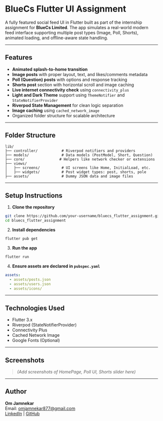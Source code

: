 # BlueCs Flutter UI Assignment

A fully featured social feed UI in Flutter built as part of the internship assignment for **BlueCs Limited**. The app simulates a real-world modern feed interface supporting multiple post types (Image, Poll, Shorts), animated loading, and offline-aware state handling.

---

##  Features

-  **Animated splash-to-home transition**
-  **Image posts** with proper layout, text, and likes/comments metadata
-  **Poll (Question) posts** with options and response tracking
-  **Shorts post** section with horizontal scroll and image caching
-  **Live internet connectivity check** using `connectivity_plus`
-  **Light and Dark Theme** support using `ThemeNotifier` and `StateNotifierProvider`
-  **Riverpod State Management** for clean logic separation
-  **Image caching** using `cached_network_image`
-  Organized folder structure for scalable architecture

---

##  Folder Structure

```
lib/
├── controller/           # Riverpod notifiers and providers
├── models/               # Data models (PostModel, Short, Question)
├── core/                # Helpers like network checker or extensions
├── views/
│   ├── screens/          # UI screens like Home, InitialLoad, etc.
│   ├── widgets/          # Post widget types: post, shorts, pole
├── assets/               # Dummy JSON data and image files
```

---

##  Setup Instructions

1. **Clone the repository**
```bash
git clone https://github.com/your-username/bluecs_flutter_assignment.git
cd bluecs_flutter_assignment
```

2. **Install dependencies**
```bash
flutter pub get
```

3. **Run the app**
```bash
flutter run
```

4. **Ensure assets are declared in `pubspec.yaml`**
```yaml
assets:
  - assets/posts.json
  - assets/users.json
  - assets/icons/
```

---

##  Technologies Used

- Flutter 3.x
- Riverpod (StateNotifierProvider)
- Connectivity Plus
- Cached Network Image  
- Google Fonts (Optional)

---

##  Screenshots

> _(Add screenshots of HomePage, Poll UI, Shorts slider here)_

---

##  Author

**Om Jamnekar**  
Email: omjamnekar877@gmail.com  
[LinkedIn](https://www.linkedin.com/in/omjamnekar) | [GitHub](https://github.com/omjamnekar)

